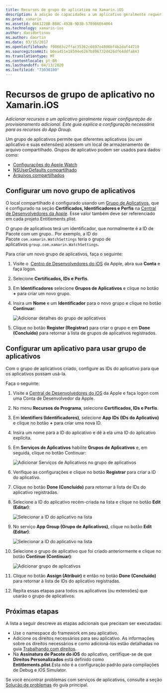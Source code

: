 ```yaml
---
title: Recursos de grupo de aplicativo no Xamarin.iOS
description: A adição de capacidades a um aplicativo geralmente requer uma configuração de provisionamento adicional. Este guia explica a configuração necessária para as funcionalidades do Grupo de aplicativos.
ms.prod: xamarin
ms.assetid: 0A61220B-BBAC-492B-9D3B-578986E64064
ms.technology: xamarin-ios
author: davidortinau
ms.author: daortin
ms.date: 03/15/2017
ms.openlocfilehash: f98603c2ffac35362c6697e4806bf4b2daf44710
ms.sourcegitcommit: b0ea451e18504e6267b896732dd26df64ddfa843
ms.translationtype: MT
ms.contentlocale: pt-BR
ms.lasthandoff: 04/13/2020
ms.locfileid: "73030180"
---
```

# <a name="app-group-capabilities-in-xamarinios"></a>Recursos de grupo de aplicativo no Xamarin.iOS

_Adicionar recursos a um aplicativo geralmente requer configuração de provisionamento adicional. Este guia explica a configuração necessária para os recursos do App Group._

Um grupo de aplicativos permite que diferentes aplicativos (ou um aplicativo e suas extensões) acessem um local de armazenamento de arquivo compartilhado. Grupos de aplicativo podem ser usados para dados como:

* [Configurações do Apple Watch](~/ios/watchos/app-fundamentals/settings.md)
* [NSUserDefaults compartilhado](~/ios/app-fundamentals/user-defaults.md)
* [Arquivos compartilhados](~/ios/watchos/app-fundamentals/parent-app.md#files)

## <a name="configure-a-new-app-group"></a>Configurar um novo grupo de aplicativos

O local compartilhado é configurado usando um [Grupo de Aplicativos](https://developer.apple.com/library/content/documentation/Miscellaneous/Reference/EntitlementKeyReference/Chapters/EnablingAppSandbox.html#//apple_ref/doc/uid/TP40011195-CH4-SW19), que é configurado na seção **Certificados, Identificadores e Perfis** na [Central de Desenvolvedores da Apple](https://developer.apple.com/account/). Esse valor também deve ser referenciado em cada projeto Entitlements.plist.

O grupo de aplicativos terá um identificador, que normalmente é a ID de Pacote com um grupo.. Por exemplo, a ID do Pacote `com.xamarin.WatchSettings` teria o grupo de aplicativos `group.com.xamarin.WatchSettings`.

Para criar um novo grupo de aplicativos, faça o seguinte:

1. Visite o  [Centro de Desenvolvedores do iOS](https://developer.apple.com/account/) da Apple, abra sua **Conta** e faça logon.
2. Selecione **Certificados, IDs e Perfis**.
3. Em **Identificadores** selecione **Grupos de Aplicativos** e clique no botão **+** para criar um novo grupo.
4. Insira um **Nome** e um **Identificador** para o novo grupo e clique no botão **Continuar**: 
   
    ![Adicionar detalhes do grupo de aplicativos](app-groups-capabilities-images/image52.png)

5. Clique no botão **Register (Registrar)** para criar o grupo e em **Done (Concluído)** para retornar à lista de grupos de aplicativos registrados.

## <a name="configure-an-app-to-use-app-groups"></a>Configurar um aplicativo para usar grupo de aplicativos

Com o grupo de aplicativos criado, configure as IDs do aplicativo para que os aplicativos possam usá-la.

Faça o seguinte:

1. Visite a [Central de Desenvolvedores do iOS](https://developer.apple.com/account/) da Apple e faça logon com uma Conta de Desenvolvedor da Apple.
2. No menu **Recursos do Programa**, selecione **Certificados, IDs e Perfis**.
3. Em **Identifiers (Identificadores)**, selecione **App IDs (IDs do Aplicativo)** e clique no botão **+** para criar uma nova ID.
4. Insira um nome para a ID do aplicativo e dê a ela uma ID do aplicativo explícita.
5. Em **Serviços de Aplicativos** habilite **Grupos de Aplicativos** e, em seguida, clique no botão Continuar:

    ![Adicionar Serviços de Aplicativos no grupo de aplicativos](app-groups-capabilities-images/image53.png)

6. Verifique as configurações e clique no botão **Registrar** para criar a ID do aplicativo.
7. Clique no botão **Done (Concluído)** para retornar à lista de IDs do aplicativo registradas.
8. Selecione a ID do aplicativo recém-criada na lista e clique no botão **Edit (Editar)**:

    ![Selecionar a ID do aplicativo na lista](app-groups-capabilities-images/image54.png)

9. No serviço **App Group (Grupo de Aplicativos)**, clique no botão **Edit (Editar)**:

    ![Selecionar a ID do aplicativo na lista](app-groups-capabilities-images/image55.png)

10. Selecione o grupo de aplicativo que foi criado anteriormente e clique no botão **Continue (Continuar)**:

    ![Adicionar grupo de aplicativos](app-groups-capabilities-images/image56.png)

11. Clique no botão **Assign (Atribuir)** e então no botão **Done (Concluído)** para retornar à lista de IDs do aplicativo registradas.
12. Repita essas etapas para todos os aplicativos (ou extensões) que usarão o grupo de aplicativos.

## <a name="next-steps"></a>Próximas etapas

A lista a seguir descreve as etapas adicionais que precisam ser executadas:

* Use o namespace do framework em seu aplicativo.
* Adicione os direitos necessários para seu aplicativo. As informações sobre os direitos necessários e como adicioná-los estão detalhadas no guia [Trabalhando com direitos](~/ios/deploy-test/provisioning/entitlements.md).
* Na **Assinatura de Pacote do iOS** do aplicativo, certifique-se de que **Direitos Personalizados** está definido como **Entitlements.plist**.Esta _não_ é a configuração padrão para compilações de Debug e iOS Simulator.

Se você encontrar problemas com serviços de aplicativos, consulte a seção [Solução de problemas](~/ios/deploy-test/provisioning/capabilities/index.md) do guia principal.

